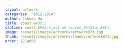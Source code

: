 ```yaml
---
layout: artwork 
categories: "2012-2014" 
author: Jihoon Ha 
title: coast &#35;5 
caption: coast &#35;5_oil on canvas_65×53㎝_2014 
image: /assets/images/artworks/artwork073.jpg 
thumb: /assets/images/artworks/thumbs/artwork073.jpg 
order: 1214008 
---
```


